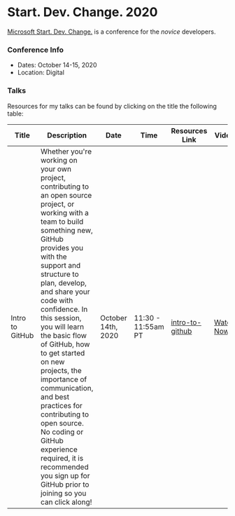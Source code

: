 # Start. Dev. Change. 2020

[Microsoft Start. Dev. Change.](https://startdevchange.com/) is a conference for the *novice* developers.  

### Conference Info
- Dates: October 14-15, 2020
- Location: Digital

### Talks

Resources for my talks can be found by clicking on the title the following table:

| Title | Description | Date | Time | Resources Link | Video |
|-------|-------------|------|------|----------------|-------|
| Intro to GitHub| Whether you're working on your own project, contributing to an open source project, or working with a team to build something new, GitHub provides you with the support and structure to plan, develop, and share your code with confidence. In this session, you will learn the basic flow of GitHub, how to get started on new projects, the importance of communication, and best practices for contributing to open source. No coding or GitHub experience required, it is recommended you sign up for GitHub prior to joining so you can click along! | October 14th, 2020 | 11:30 - 11:55am PT | [intro-to-github](2020-start-dev-change.md) | [Watch Now](https://youtu.be/IE_w8TdmwUE) |
